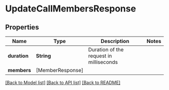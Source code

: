 # UpdateCallMembersResponse

## Properties
Name | Type | Description | Notes
------------ | ------------- | ------------- | -------------
**duration** | **String** | Duration of the request in milliseconds | 
**members** | [MemberResponse] |  | 

[[Back to Model list]](../README.md#documentation-for-models) [[Back to API list]](../README.md#documentation-for-api-endpoints) [[Back to README]](../README.md)



